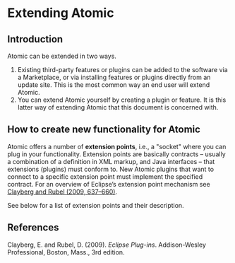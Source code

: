 Extending Atomic
================

Introduction
------------

Atomic can be extended in two ways.

1. Existing third-party features or plugins can be added to the software via a Marketplace, or via installing features or plugins directly from an update site. This is the most common way an end user will extend Atomic.
2. You can extend Atomic yourself by creating a plugin or feature. It is this latter way of extending Atomic that this document is concerned with.

How to create new functionality for Atomic
------------------------------------------

Atomic offers a number of **extension points**, i.e., a "socket" where you can plug in your functionality. Extension points are basically contracts – usually a combination of a definition in XML markup, and Java interfaces – that extensions (plugins) must conform to. New Atomic plugins that want to connect to a specific extension point must implement the specified contract. For an overview of Eclipse’s extension point mechanism see [Clayberg and Rubel (2009, 637–660)](#eclipse-plugins).
  

See below for a list of extension points and their description.



References
----------

<a name="eclipse-plugins"></a>Clayberg, E. and Rubel, D. (2009). *Eclipse Plug-ins*. Addison-Wesley Professional, Boston, Mass., 3rd edition.